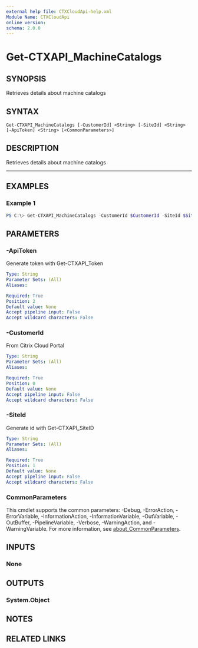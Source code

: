 ```yaml
---
external help file: CTXCloudApi-help.xml
Module Name: CTXCloudApi
online version:
schema: 2.0.0
---
```


# Get-CTXAPI_MachineCatalogs

## SYNOPSIS
Retrieves details about machine catalogs
## SYNTAX

```
Get-CTXAPI_MachineCatalogs [-CustomerId] <String> [-SiteId] <String> [-ApiToken] <String> [<CommonParameters>]
```

## DESCRIPTION
Retrieves details about machine catalogs
****
## EXAMPLES

### Example 1
```powershell
PS C:\> Get-CTXAPI_MachineCatalogs -CustomerId $CustomerId -SiteId $SiteID -ApiToken $ApiToken
```


## PARAMETERS

### -ApiToken
 Generate token with Get-CTXAPI_Token

```yaml
Type: String
Parameter Sets: (All)
Aliases:

Required: True
Position: 2
Default value: None
Accept pipeline input: False
Accept wildcard characters: False
```

### -CustomerId
 From Citrix Cloud Portal

```yaml
Type: String
Parameter Sets: (All)
Aliases:

Required: True
Position: 0
Default value: None
Accept pipeline input: False
Accept wildcard characters: False
```

### -SiteId
 Generate id with Get-CTXAPI_SiteID

```yaml
Type: String
Parameter Sets: (All)
Aliases:

Required: True
Position: 1
Default value: None
Accept pipeline input: False
Accept wildcard characters: False
```

### CommonParameters
This cmdlet supports the common parameters: -Debug, -ErrorAction, -ErrorVariable, -InformationAction, -InformationVariable, -OutVariable, -OutBuffer, -PipelineVariable, -Verbose, -WarningAction, and -WarningVariable. For more information, see [about_CommonParameters](http://go.microsoft.com/fwlink/?LinkID=113216).

## INPUTS

### None

## OUTPUTS

### System.Object
## NOTES

## RELATED LINKS
